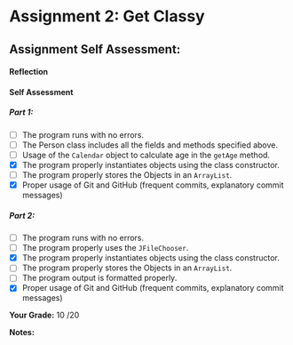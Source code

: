 # Assignment 2: Get Classy
<!-- 🚀🚀🚀🚀 Scroll down for the assignment instructions 🚀🚀🚀🚀 -->

## Assignment Self Assessment:
#### Reflection
[//]: <> (share your thoughts on the assignment, things you learnt and would like to remember when you look back at this assignment)


#### Self Assessment
##### Part 1:
- [ ] The program runs with no errors.
- [ ] The Person class includes all the fields and methods specified above.
- [ ] Usage of the `Calendar` object to calculate age in the `getAge` method.
- [X] The program properly instantiates objects using the class constructor.
- [ ] The program properly stores the Objects in an `ArrayList`.
- [X] Proper usage of Git and GitHub (frequent commits, explanatory commit messages)

##### Part 2:
- [ ] The program runs with no errors.
- [ ] The program properly uses the `JFileChooser`.
- [X] The program properly instantiates objects using the class constructor.
- [ ] The program properly stores the Objects in an `ArrayList`.
- [ ] The program output is formatted properly.
- [X] Proper usage of Git and GitHub (frequent commits, explanatory commit messages)

**Your Grade:** 10 /20

**Notes:**
